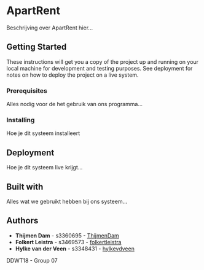 # ApartRent

Beschrijving over ApartRent hier...

## Getting Started

These instructions will get you a copy of the project up and running on your local machine for development and testing
purposes. See deployment for notes on how to deploy the project on a live system.

### Prerequisites

Alles nodig voor de het gebruik van ons programma...

### Installing

Hoe je dit systeem installeert

## Deployment

Hoe je dit systeem live krijgt...

## Built with

Alles wat we gebruikt hebben bij ons systeem...

## Authors

* **Thijmen Dam** - s3360695 - [ThijmenDam](https://github.com/ThijmenDam)
* **Folkert Leistra** - s3469573 - [folkertleistra](https://github.com/folkertleistra)
* **Hylke van der Veen** - s3348431 - [hylkevdveen](https://github.com/hylkevdveen)

DDWT18 - Group 07
